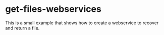 get-files-webservices
=====================

This is a small example that shows how to create a webservice to recover and return a file. 
